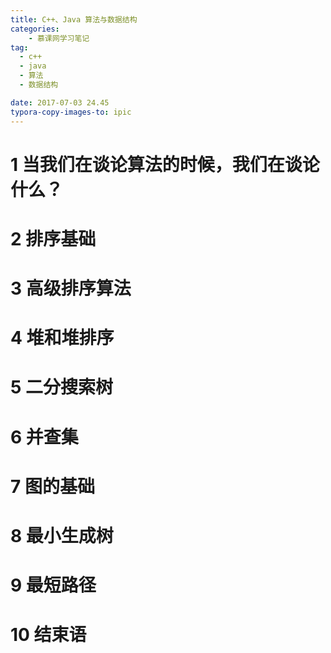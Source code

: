 ```yaml
---
title: C++、Java 算法与数据结构
categories:
    - 慕课网学习笔记
tag:
  - c++
  - java
  - 算法
  - 数据结构

date: 2017-07-03 24.45
typora-copy-images-to: ipic
---
```




# 1 当我们在谈论算法的时候，我们在谈论什么？



# 2 排序基础

# 3 高级排序算法

# 4 堆和堆排序

# 5 二分搜索树

# 6 并查集

# 7 图的基础

# 8 最小生成树

# 9 最短路径

# 10 结束语